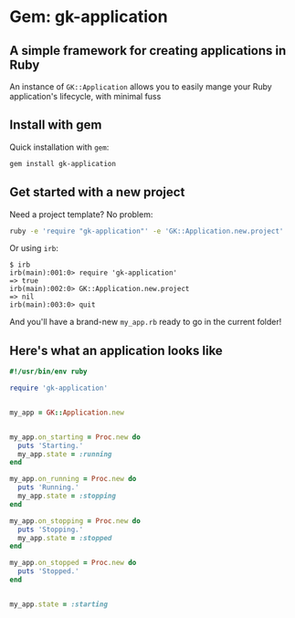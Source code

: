 Gem: gk-application
===================

A simple framework for creating applications in Ruby
----------------------------------------------------

An instance of ```GK::Application``` allows you to easily mange your Ruby application's lifecycle, with minimal fuss

Install with gem
----------------

Quick installation with ```gem```:

```bash
gem install gk-application
```

Get started with a new project
------------------------------

Need a project template? No problem:

```bash
ruby -e 'require "gk-application"' -e 'GK::Application.new.project'
```

Or using ```irb```:

```
$ irb
irb(main):001:0> require 'gk-application'
=> true
irb(main):002:0> GK::Application.new.project
=> nil
irb(main):003:0> quit
```

And you'll have a brand-new ```my_app.rb``` ready to go in the current folder!

Here's what an application looks like
-------------------------------------

```ruby
#!/usr/bin/env ruby

require 'gk-application'


my_app = GK::Application.new


my_app.on_starting = Proc.new do
  puts 'Starting.'
  my_app.state = :running
end

my_app.on_running = Proc.new do
  puts 'Running.'
  my_app.state = :stopping
end

my_app.on_stopping = Proc.new do
  puts 'Stopping.'
  my_app.state = :stopped
end

my_app.on_stopped = Proc.new do
  puts 'Stopped.'
end


my_app.state = :starting

```
